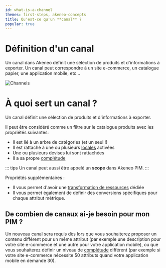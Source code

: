 ```yaml
---
id: what-is-a-channel
themes: first-steps, akeneo-concepts
title: Qu'est-ce qu'un **canal** ?
popular: true
---
```


# Définition d'un canal
Un canal dans Akeneo définit une sélection de produits et d'informations à exporter. Un canal peut correspondre à un site e-commerce, un catalogue papier, une application mobile, etc...

![Channels](/img/Settings_What-is-a-channels.svg)

# À quoi sert un canal ?
Un canal définit une sélection de produits et d'informations à exporter.

Il peut être considéré comme un filtre sur le catalogue produits avec les propriétés suivantes:
- Il est lié à un arbre de catégories (et un seul !)
- Il est rattaché à une ou plusieurs [locales](/fr/articles/what-is-a-locale.html) activées
- Une ou plusieurs devises lui sont rattachées
- Il a sa propre [complétude](/fr/articles/what-is-the-completeness.html)  

::: tips
Un canal peut aussi être appelé un **scope** dans Akeneo PIM.
:::

Propriétés supplémentaires :
- Il vous permet d'avoir une [transformation de ressources](/fr/articles/assets-transformation.html) dédiée
- Il vous permet également de définir des conversions spécifiques pour chaque attribut métrique.

## De combien de canaux ai-je besoin pour mon PIM ?

Un nouveau canal sera requis dès lors que vous souhaiterez proposer un contenu différent pour un même attribut (par exemple une description pour votre site e-commerce et une autre pour votre application mobile), ou que vous souhaiterez définir un niveau de [complétude](/fr/articles/what-is-the-completeness.html) différent (par exemple si votre site e-commerce nécessite 50 attributs quand votre application mobile en demande 30).
